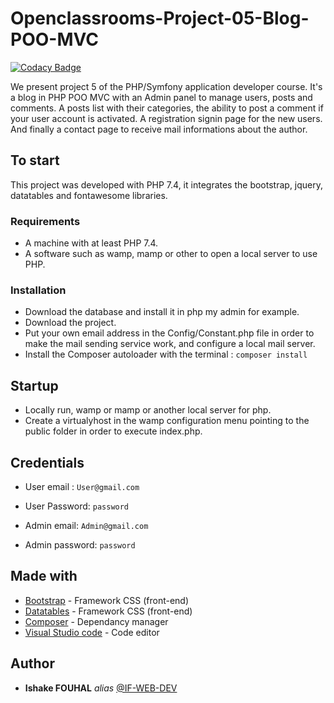 # Openclassrooms-Project-05-Blog-POO-MVC

[![Codacy Badge](https://app.codacy.com/project/badge/Grade/a636a389838041cb98fc65c2e914567c)](https://www.codacy.com/gh/if-web-dev/Openclassrooms-Project-05-Blog-POO-MVC/dashboard?utm_source=github.com&amp;utm_medium=referral&amp;utm_content=if-web-dev/Openclassrooms-Project-05-Blog-POO-MVC&amp;utm_campaign=Badge_Grade)

We present project 5 of the PHP/Symfony application developer course. It's a blog in PHP POO MVC with an Admin panel to manage users, posts and comments. 
A posts list with their categories, the ability to post a comment if your user account is activated. A registration signin page for the new users. And finally a contact page to receive mail informations about the author.

## To start

This project was developed with PHP 7.4, it integrates the bootstrap, jquery, datatables and fontawesome libraries.

### Requirements

- A machine with at least PHP 7.4.
- A software such as wamp, mamp or other to open a local server to use PHP.

### Installation

- Download the database and install it in php my admin for example.
- Download the project.
- Put your own email address in the Config/Constant.php file in order to make the mail sending service work, and configure a local mail server.
- Install the Composer autoloader with the terminal : `composer install`

## Startup

- Locally run, wamp or mamp or another local server for php.
- Create a virtualyhost in the wamp configuration menu pointing to the public folder in order to execute index.php.

## Credentials

- User email : `User@gmail.com`
- User Password: `password`

- Admin email: `Admin@gmail.com`
- Admin password: `password`

## Made with

* [Bootstrap](http://materializecss.com) - Framework CSS (front-end)
* [Datatables](https://datatables.net/) - Framework CSS (front-end)
* [Composer](https://getcomposer.org/) - Dependancy manager
* [Visual Studio code](https://atom.io/) - Code editor


## Author

* **Ishake FOUHAL** _alias_ [@IF-WEB-DEV](https://github.com/if-web-dev)